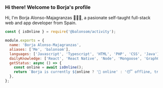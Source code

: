 ### Hi there! Welcome to Borja's profile
Hi, I'm Borja Alonso-Majagranzas 🙋🏻‍♂️, a pasionate self-taught full-stack web and app developer from Spain.

```js
const { isOnline } = require('@balonsom/activity');

module.exports = {
  name: 'Borja Alonso-Majagranzas',
  aliases: ['Me', 'balonsom'],
  languages: ['Javascript', 'Typescript', 'HTML', 'PHP', 'CSS', 'Java'],
  dailyKnowledge: ['React', 'React Native', 'Node', 'Mongoose', 'GraphQL', 'Express', 'Laravel'],
  getStatus: async () => {
    const online = await isOnline();
    return `Borja is currently ${online ? '👀 online' : '😴 offline, try to reach him through balonso@hubenue.com'}`;
  },
};
```

<!--
**balonsom/balonsom** is a ✨ _special_ ✨ repository because its `README.md` (this file) appears on your GitHub profile.

Here are some ideas to get you started:

- 🔭 I’m currently working on ...
- 🌱 I’m currently learning ...
- 👯 I’m looking to collaborate on ...
- 🤔 I’m looking for help with ...
- 💬 Ask me about ...
- 📫 How to reach me: ...
- 😄 Pronouns: ...
- ⚡ Fun fact: ...
-->
